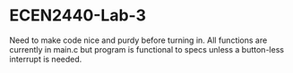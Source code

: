 # ECEN2440-Lab-3


Need to make code nice and purdy before turning in. All functions are currently in main.c but program is functional to specs unless a button-less interrupt is needed.
